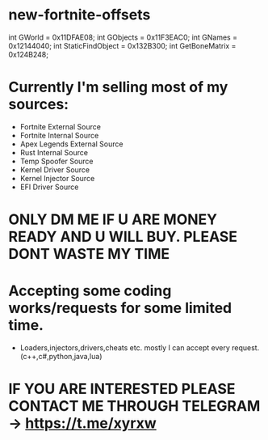 # new-fortnite-offsets

int GWorld = 0x11DFAE08;
    int GObjects = 0x11F3EAC0;
    int GNames = 0x12144040;
    int StaticFindObject = 0x132B300;
    int GetBoneMatrix = 0x124B248; 

# Currently I'm selling most of my sources:
  - Fortnite External Source
  - Fortnite Internal Source
  - Apex Legends External Source
  - Rust Internal Source
  - Temp Spoofer Source
  - Kernel Driver Source
  - Kernel Injector Source
  - EFI Driver Source

# ONLY DM ME IF U ARE MONEY READY AND U WILL BUY. PLEASE DONT WASTE MY TIME

# Accepting some coding works/requests for some limited time.
  - Loaders,injectors,drivers,cheats etc. mostly I can accept every request. (c++,c#,python,java,lua)

# IF YOU ARE INTERESTED PLEASE CONTACT ME THROUGH TELEGRAM -> https://t.me/xyrxw
